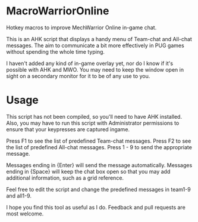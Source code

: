 MacroWarriorOnline
==================

Hotkey macros to improve MechWarrior Online in-game chat.

This is an AHK script that displays a handy menu of Team-chat and All-chat messages. The aim to communicate a bit more effectively in PUG games without spending the whole time typing.

I haven't added any kind of in-game overlay yet, nor do I know if it's possible with AHK and MWO. You may need to keep the window open in sight on a secondary monitor for it to be of any use to you.


Usage
=====

This script has not been compiled, so you'll need to have AHK installed. Also, you may have to run this script with Administrator permissions to ensure that your keypresses are captured ingame.

Press F1 to see the list of predefined Team-chat messages. Press F2 to see the list of predefined All-chat messages. Press 1 - 9 to send the appropriate message.

Messages ending in {Enter} will send the message automatically. Messages ending in {Space} will keep the chat box open so that you may add additional information, such as a grid reference.

Feel free to edit the script and change the predefined messages in team1-9 and all1-9.

I hope you find this tool as useful as I do. Feedback and pull requests are most welcome.
